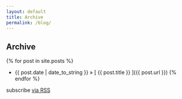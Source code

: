 ```yaml
---
layout: default
title: Archive
permalink: /blog/
---
```


## Archive

{% for post in site.posts %}
  * {{ post.date | date_to_string }} &raquo; [ {{ post.title }} ]({{ post.url }})
{% endfor %}

<p class="rss-subscribe">subscribe <a href="{{ "/feed.xml" | prepend: site.baseurl }}">via RSS</a></p>

